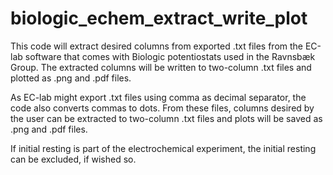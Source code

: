 # biologic_echem_extract_write_plot
This code will extract desired columns from exported .txt files from the EC-lab
software that comes with Biologic potentiostats used in the Ravnsbæk Group. The
extracted columns will be written to two-column .txt files and plotted as .png
and .pdf files.

As EC-lab might export .txt files using comma as decimal separator, the code
also converts commas to dots. From these files, columns desired by the user can
be extracted to two-column .txt files and plots will be saved as .png and .pdf
files.

If initial resting is part of the electrochemical experiment, the initial
resting can be excluded, if wished so.
